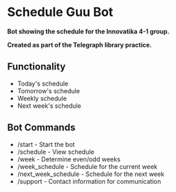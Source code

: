 # Schedule Guu Bot

**Bot showing the schedule for the Innovatika 4-1 group.**

**Created as part of the Telegraph library practice.**


## Functionality
- Today's schedule
- Tomorrow's schedule 
- Weekly schedule 
- Next week's schedule
## Bot Commands
- /start - Start the bot
- /schedule - View schedule
- /week - Determine even/odd weeks
- /week_schedule - Schedule for the current week
- /next_week_schedule - Schedule for the next week
- /support - Contact information for communication
